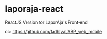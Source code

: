 # laporaja-react
ReactJS Version for LaporAja's Front-end

cc: https://github.com/fadhlyal/ABP_web_mobile
